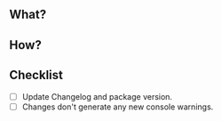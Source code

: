 ## What?

## How?

## Checklist

- [ ] Update Changelog and package version.
- [ ] Changes don't generate any new console warnings.

